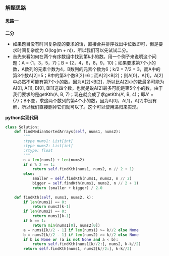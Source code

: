 ## 
### 解题思路
#### 思路一
**二分**
- 如果题目没有时间复杂度的要求的话，直接合并排序找出中位数即可，但是要求时间复杂度为 O(log(m + n))，所以我们可以先试试二分。
- 首先来看如何在两个有序数组中找到第k小的数。用一个例子来说明这个问题：A = {1，3，5，7}；B = {2，4，6，8，9，10}；如果要求第7个小的数，A数列的元素个数为4，B数列的元素个数为6；k/2 = 7/2 = 3，而A中的第3个数A[2]=5；B中的第3个数B[2]=6；而A[2]<B[2]；则A[0]，A[1]，A[2]中必然不可能有第7个小的数。因为A[2]<B[2]，所以比A[2]小的数最多可能为A[0], A[1], B[0], B[1]这四个数，也就是说A[2]最多可能是第5个小的数，由于我们要求的是getKth(A, B, 7)；现在就变成了求getKth(A', B, 4)；即A' = {7}；B不变，求这两个数列的第4个小的数，因为A[0]，A[1]，A[2]中没有解，所以我们直接删掉它们就可以了。这个可以使用递归来实现。

**python实现代码**
```python
class Solution:
    def findMedianSortedArrays(self, nums1, nums2):
        """
        :type nums1: List[int]
        :type nums2: List[int]
        :rtype: float
        """
        n = len(nums1) + len(nums2)
        if n % 2 == 1:
            return self.findKth(nums1, nums2, n // 2 + 1)
        else:
            smaller = self.findKth(nums1, nums2, n // 2)
            bigger = self.findKth(nums1, nums2, n // 2 + 1)
            return (smaller + bigger) / 2.0
        
    def findKth(self, nums1, nums2, k):
        if len(nums1) == 0:
            return nums2[k-1]
        if len(nums2) == 0:
            return nums1[k-1]
        if k == 1:
            return min(nums1[0], nums2[0])
        a = nums1[k//2 - 1] if len(nums1) >= k//2 else None
        b = nums2[k//2 - 1] if len(nums2) >= k//2 else None
        if b is None or (a is not None and a < b):
            return self.findKth(nums1[k//2:], nums2, k-k//2)
        return self.findKth(nums1, nums2[k//2:], k-k//2)

```

